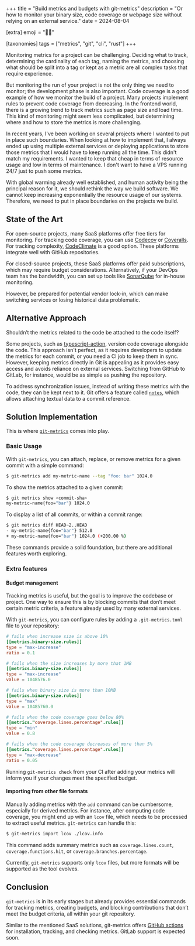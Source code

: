 +++
title = "Build metrics and budgets with git-metrics"
description = "Or how to monitor your binary size, code coverage or webpage size without relying on an external service."
date = 2024-08-04

[extra]
emoji = "🧑‍💻"

[taxonomies]
tags = ["metrics", "git", "cli", "rust"]
+++

Monitoring metrics for a project can be challenging. Deciding what to track, determining the cardinality of each tag, naming the metrics, and choosing what should be split into a tag or kept as a metric are all complex tasks that require experience.

But monitoring the run of your project is not the only thing we need to monitor; the development phase is also important. Code coverage is a good example of how we monitor the build of a project. Many projects implement rules to prevent code coverage from decreasing. In the frontend world, there is a growing trend to track metrics such as page size and load time. This kind of monitoring might seem less complicated, but determining where and how to store the metrics is more challenging.

In recent years, I've been working on several projects where I wanted to put in place such boundaries. When looking at how to implement that, I always ended up using multiple external services or deploying applications to store those metrics that I would have to keep running all the time. This didn't match my requirements. I wanted to keep that cheap in terms of resource usage and low in terms of maintenance. I don't want to have a VPS running 24/7 just to push some metrics.

With global warming already well established, and human activity being the principal reason for it, we should rethink the way we build software. We cannot keep increasing exponentially the resource usage of our systems. Therefore, we need to put in place boundaries on the projects we build.

## State of the Art

For open-source projects, many SaaS platforms offer free tiers for monitoring. For tracking code coverage, you can use [Codecov](https://codecov.io) or [Coveralls](https://coveralls.io). For tracking complexity, [CodeClimate](https://codeclimate.com) is a good option. These platforms integrate well with GitHub repositories.

For closed-source projects, these SaaS platforms offer paid subscriptions, which may require budget considerations. Alternatively, if your DevOps team has the bandwidth, you can set up tools like [SonarQube](https://www.sonarsource.com/products/sonarqube/) for in-house monitoring.

However, be prepared for potential vendor lock-in, which can make switching services or losing historical data problematic.

## Alternative Approach

Shouldn’t the metrics related to the code be attached to the code itself?

Some projects, such as [typescript-action](https://github.com/actions/typescript-action), version code coverage alongside the code. This approach isn't perfect, as it requires developers to update the metrics for each commit, or you need a CI job to keep them in sync. However, keeping metrics directly in Git is appealing as it provides easy access and avoids reliance on external services. Switching from GitHub to GitLab, for instance, would be as simple as pushing the repository.

To address synchronization issues, instead of writing these metrics with the code, they can be kept next to it. Git offers a feature called [`notes`](https://git-scm.com/docs/git-notes), which allows attaching textual data to a commit reference.

## Solution Implementation

This is where [`git-metrics`](https://github.com/jdrouet/git-metrics) comes into play.

### Basic Usage

With `git-metrics`, you can attach, replace, or remove metrics for a given commit with a simple command:

```bash
$ git-metrics add my-metric-name --tag "foo: bar" 1024.0
```

To show the metrics attached to a given commit:

```bash
$ git metrics show <commit-sha>
my-metric-name{foo="bar"} 1024.0
```

To display a list of all commits, or within a commit range:

```bash
$ git metrics diff HEAD~2..HEAD
- my-metric-name{foo="bar"} 512.0
+ my-metric-name{foo="bar"} 1024.0 (+200.00 %)
```

These commands provide a solid foundation, but there are additional features worth exploring.

### Extra features

#### Budget management

Tracking metrics is useful, but the goal is to improve the codebase or project. One way to ensure this is by blocking commits that don’t meet certain metric criteria, a feature already used by many external services.

With `git-metrics`, you can configure rules by adding a `.git-metrics.toml` file to your repository:

```toml
# fails when increase size is above 10%
[[metrics.binary-size.rules]]
type = "max-increase"
ratio = 0.1

# fails when the size increases by more that 1MB
[[metrics.binary-size.rules]]
type = "max-increase"
value = 1048576.0

# fails when binary size is more than 10MB
[[metrics.binary-size.rules]]
type = "max"
value = 10485760.0

# fails when the code coverage goes below 80%
[[metrics."coverage.lines.percentage".rules]]
type = "min"
value = 0.8

# fails when the code coverage decreases of more than 5%
[[metrics."coverage.lines.percentage".rules]]
type = "max-decrease"
ratio = 0.05
```

Running `git-metrics check` from your CI after adding your metrics will inform you if your changes meet the specified budget.

#### Importing from other file formats

Manually adding metrics with the `add` command can be cumbersome, especially for derived metrics. For instance, after computing code coverage, you might end up with an `lcov` file, which needs to be processed to extract useful metrics. `git-metrics` can handle this:

```bash
$ git-metrics import lcov ./lcov.info
```

This command adds summary metrics such as `coverage.lines.count`, `coverage.functions.hit`, or `coverage.branches.percentage`.

Currently, `git-metrics` supports only `lcov` files, but more formats will be supported as the tool evolves.

## Conclusion

`git-metrics` is in its early stages but already provides essential commands for tracking metrics, creating budgets, and blocking contributions that don’t meet the budget criteria, all within your git repository.

Similar to the mentioned SaaS solutions, git-metrics offers [GitHub actions](https://github.com/jdrouet/action-git-metrics) for installation, tracking, and checking metrics. GitLab support is expected soon.
